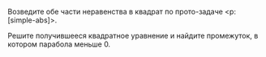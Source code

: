 Возведите обе части неравенства в квадрат по прото-задаче <p:[simple-abs]>.

Решите получившееся квадратное уравнение и найдите промежуток, в котором парабола меньше $0$.